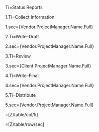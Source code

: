 Ti=Status Reports
	
1.Ti=Collect Information

1.sec={Vendor.ProjectManager.Name.Full}

2.Ti=Write–Draft

2.sec={Vendor.ProjectManager.Name.Full}

3.Ti=Review

3.sec={Client.ProjectManager.Name.Full}

4.Ti=Write–Final

4.sec={Vendor.ProjectManager.Name.Full}

5.Ti=Distribute

5.sec={Vendor.ProjectManager.Name.Full}

=[Z/table/col/5]

=[Z/table/row/sec]